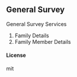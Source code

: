 ## General Survey

General Survey Services

1. Family Details
2. Family Member Details

#### License

mit
